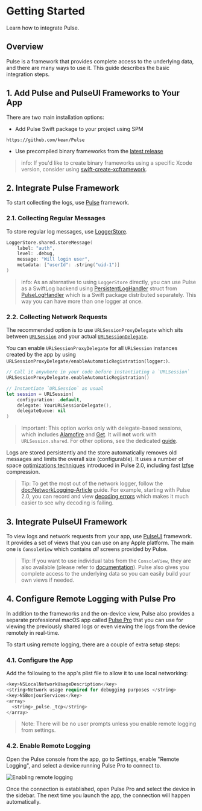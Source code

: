 # Getting Started

Learn how to integrate Pulse.

## Overview

Pulse is a framework that provides complete access to the underlying data, and there are many ways to use it. This guide describes the basic integration steps.

## 1. Add Pulse and PulseUI Frameworks to Your App

There are two main installation options:

- Add Pulse Swift package to your project using SPM

```
https://github.com/kean/Pulse
```

- Use precompiled binary frameworks from the [latest release](https://github.com/kean/Pulse/releases)

> info: If you'd like to create binary frameworks using a specific Xcode version, consider using [swift-create-xcframework](https://github.com/marketplace/actions/swift-create-xcframework).

## 2. Integrate Pulse Framework

To start collecting the logs, use [Pulse](https://kean-docs.github.io/pulse/documentation/pulse/) framework.

### 2.1. Collecting Regular Messages

To store regular log messages, use [LoggerStore](https://kean-docs.github.io/pulse/documentation/pulse/loggerstore).

```swift
LoggerStore.shared.storeMessage(
    label: "auth",
    level: .debug,
    message: "Will login user",
    metadata: ["userId": .string("uid-1")]
)
```

> info: As an alternative to using `LoggerStore` directly, you can use Pulse as a SwiftLog backend using [PersistentLogHandler](https://kean-docs.github.io/pulseloghandler/documentation/pulseloghandler/persistentloghandler) struct from [PulseLogHandler](https://kean-docs.github.io/pulseloghandler/documentation/pulseloghandler) which is a Swift package distributed separately.  This way you can have more than one logger at once.

### 2.2. Collecting Network Requests

The recommended option is to use ``URLSessionProxyDelegate`` which sits between [`URLSession`](https://developer.apple.com/documentation/foundation/urlsession) and your actual [`URLSessionDelegate`](https://developer.apple.com/documentation/foundation/urlsessiondelegate).

You can enable ``URLSessionProxyDelegate`` for all `URLSession` instances created by the app by using ``URLSessionProxyDelegate/enableAutomaticRegistration(logger:)``.

```swift
// Call it anywhere in your code before instantiating a `URLSession`
URLSessionProxyDelegate.enableAutomaticRegistration()

// Instantiate `URLSession` as usual
let session = URLSession(
    configuration: .default,
    delegate: YourURLSessionDelegate(),
    delegateQueue: nil
)
```

> Important: This option works only with delegate-based sessions, which includes [Alamofire](https://github.com/Alamofire/Alamofire) and [Get](https://github.com/kean/Get). It will **not** work with `URLSession.shared`. For other options, see the dedicated [guide](https://kean-docs.github.io/pulse/documentation/pulse/networklogging-article).

Logs are stored persistently and the store automatically removes old messages and limits the overall size (configurable). It uses a number of space [optimizations techniques](https://kean.blog/post/pulse-2#space-savings) introduced in Pulse 2.0, including fast [lzfse](https://developer.apple.com/documentation/compression/algorithm/lzfse) compression.

> Tip: To get the most out of the network logger, follow the <doc:NetworkLogging-Article> guide. For example, starting with Pulse 2.0, you can record and view [decoding errors](https://kean.blog/post/pulse-2#decoding-errors) which makes it much easier to see why decoding is failing.

## 3. Integrate PulseUI Framework

To view logs and network requests from your app, use [PulseUI](https://kean-docs.github.io/pulseui/documentation/pulseui/) framework. It provides a set of views that you can use on any Apple platform. The main one is ``ConsoleView`` which contains _all_ screens provided by Pulse.

> Tip: If you want to use individual tabs from the ``ConsoleView``, they are also available (please refer to [documentation](https://kean-docs.github.io/pulseui/documentation/pulseui/)). Pulse also gives you complete access to the underlying data so you can easily build your own views if needed.

## 4. Configure Remote Logging with Pulse Pro

In addition to the frameworks and the on-device view, Pulse also provides a separate professional macOS app called [Pulse Pro](https://kean.blog/pulse/pro) that you can use for viewing the previously shared logs or even viewing the logs from the device remotely in real-time.

To start using remote logging, there are a couple of extra setup steps:

### 4.1. Configure the App

Add the following to the app's plist file to allow it to use local networking:

```swift
<key>NSLocalNetworkUsageDescription</key>
<string>Network usage required for debugging purposes </string>
<key>NSBonjourServices</key>
<array>
  <string>_pulse._tcp</string>
</array>
```

> Note: There will be no user prompts unless you enable remote logging from settings.

### 4.2. Enable Remote Logging

Open the Pulse console from the app, go to Settings, enable "Remote Logging", and select a device running Pulse Pro to connect to.

![Enabling remote logging](remote-logging.png)

Once the connection is established, open Pulse Pro and select the device in the sidebar. The next time you launch the app, the connection will happen automatically.
